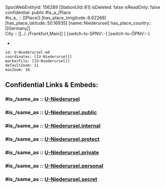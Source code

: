 ﻿---
location:
- 50.16935
- 8.62268
mapmarker: subway
mapzoom:
- 8
- 18
tags:
- geo/station/subway
type: Station
---

SpocWebEntityId: 156289
[StationUId::61] 
isDeleted: false
isReadOnly: false
confidential: public
#is_a_/Place  
#is_a_ :: [[Place]] 
[has_place_longitude::8.62268] 
[has_place_latitude::50.16935] 
[name::Niederursel] 
has_place_country:: [[Germany]]  
City :: [[../../Frankfurt,Main]] ] 
[switch-to-SPNV::-] 
[switch-to-ÖPNV::-] 

-

```leaflet
id: U-Niederursel.md
coordinates: [[U-Niederursel]] 
markerFile: [[U-Niederursel]] 
defaultZoom: 11 
maxZoom: 18
```


## Confidential Links & Embeds: 

### #is_/same_as :: [U-Niederursel](U-Niederursel.md) 

### #is_/same_as :: [U-Niederursel.public](/_public/Earth/Continent/Europe/Europe~Central/Germany/Germany~West/Hessen/counties~Hessen/Frankfurt~Main/Stations-FFM~U/U-Niederursel.public.md) 

### #is_/same_as :: [U-Niederursel.internal](/_internal/Earth/Continent/Europe/Europe~Central/Germany/Germany~West/Hessen/counties~Hessen/Frankfurt~Main/Stations-FFM~U/U-Niederursel.internal.md) 

### #is_/same_as :: [U-Niederursel.protect](/_protect/Earth/Continent/Europe/Europe~Central/Germany/Germany~West/Hessen/counties~Hessen/Frankfurt~Main/Stations-FFM~U/U-Niederursel.protect.md) 

### #is_/same_as :: [U-Niederursel.private](/_private/Earth/Continent/Europe/Europe~Central/Germany/Germany~West/Hessen/counties~Hessen/Frankfurt~Main/Stations-FFM~U/U-Niederursel.private.md) 

### #is_/same_as :: [U-Niederursel.personal](/_personal/Earth/Continent/Europe/Europe~Central/Germany/Germany~West/Hessen/counties~Hessen/Frankfurt~Main/Stations-FFM~U/U-Niederursel.personal.md) 

### #is_/same_as :: [U-Niederursel.secret](/_secret/Earth/Continent/Europe/Europe~Central/Germany/Germany~West/Hessen/counties~Hessen/Frankfurt~Main/Stations-FFM~U/U-Niederursel.secret.md)


